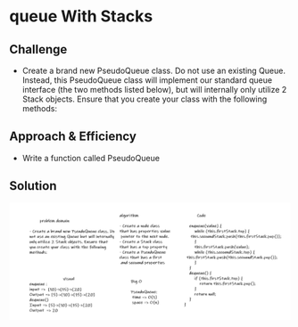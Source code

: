 # queue With Stacks
<!-- Short summary or background information -->


## Challenge
<!-- Description of the challenge -->
* Create a brand new PseudoQueue class. Do not use an existing Queue. Instead, this PseudoQueue class will implement our standard queue interface (the two methods listed below), but will internally only utilize 2 Stack objects. Ensure that you create your class with the following methods:
## Approach & Efficiency
<!-- What approach did you take? Why? What is the Big O space/time for this approach? -->
* Write a function called PseudoQueue
## Solution
<!-- Embedded whiteboard image -->
![whiteboard-image](../img/stackWithQueue.PNG)